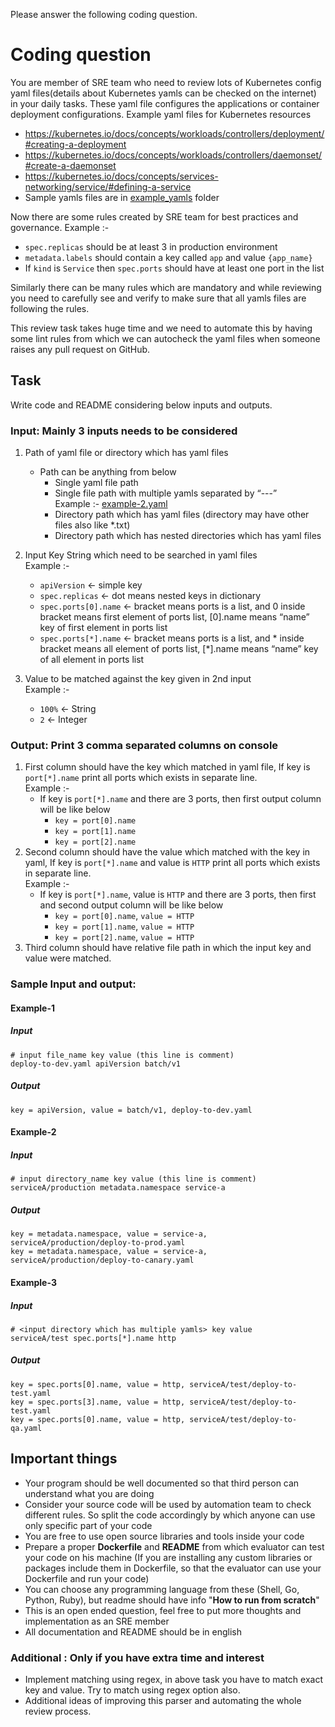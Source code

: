 Please answer the following coding question.

# Coding question
You are member of SRE team who need to review lots of Kubernetes config yaml files(details about Kubernetes yamls can be checked on the internet) in your daily tasks.
These yaml file configures the applications or container deployment configurations.
Example yaml files for Kubernetes resources
- https://kubernetes.io/docs/concepts/workloads/controllers/deployment/#creating-a-deployment
- https://kubernetes.io/docs/concepts/workloads/controllers/daemonset/#create-a-daemonset
- https://kubernetes.io/docs/concepts/services-networking/service/#defining-a-service
- Sample yamls files are in [example_yamls](./example_yamls/) folder

Now there are some rules created by SRE team for best practices and governance.
Example :-
- `spec.replicas` should be at least 3 in production environment
- `metadata.labels` should contain a key called `app` and value `{app_name}`
- If `kind` is `Service` then `spec.ports` should have at least one port in the list

Similarly there can be many rules which are mandatory and while reviewing you need to carefully see and verify to make sure that all yamls files are following the rules.

This review task takes huge time and we need to automate this by having some lint rules from which we can autocheck the yaml files when someone raises any pull request on GitHub.

## Task
Write code and README considering below inputs and outputs.

### Input: Mainly 3 inputs needs to be considered
1. Path of yaml file or directory which has yaml files
	- Path can be anything from below
		 - Single yaml file path
		 - Single file path with multiple yamls separated by “---” \
     Example :- [example-2.yaml](example_yamls/example-2.yaml)
		- Directory path which has yaml files (directory may have other files also like *.txt)
  		- Directory path which has nested directories which has yaml files
2. Input Key String which need to be searched in yaml files\
    Example :-
    - `apiVersion` <- simple key
    - `spec.replicas` <- dot means nested keys in dictionary
    - `spec.ports[0].name` <- bracket means ports is a list, and 0 inside bracket means first element of ports list, [0].name means “name” key of first element in ports list
    - `spec.ports[*].name`  <-  bracket means ports is a list, and * inside bracket means all element of ports list, [*].name means “name” key of all element in ports list

3. Value to be matched against the key given in 2nd input\
    Example :-
      - `100%`  <- String
      - `2`  <- Integer


### Output: Print 3 comma separated columns on console
1. First column should have the key which matched in yaml file, If key is `port[*].name` print all ports which exists in separate line.\
Example :-
    - If key is `port[*].name` and there are 3 ports, then first output column will be like below
      - `key = port[0].name`
      - `key = port[1].name`
      - `key = port[2].name`
2. Second column should have the value which matched with the key in yaml, If key is `port[*].name` and value is `HTTP` print all ports which exists in separate line.\
Example :-
    - If key is `port[*].name`, value is `HTTP` and there are 3 ports, then first and second output column will be like below
      - `key = port[0].name`, `value = HTTP`
      - `key = port[1].name`, `value = HTTP`
      - `key = port[2].name`, `value = HTTP`
3. Third column should have relative file path in which the input key and value were matched.

### Sample Input and output:

#### Example-1
##### Input
```
# input file_name key value (this line is comment)
deploy-to-dev.yaml apiVersion batch/v1
```
##### Output
```
key = apiVersion, value = batch/v1, deploy-to-dev.yaml
```
#### Example-2
##### Input
```
# input directory_name key value (this line is comment)
serviceA/production metadata.namespace service-a
```
##### Output
```
key = metadata.namespace, value = service-a, serviceA/production/deploy-to-prod.yaml
key = metadata.namespace, value = service-a, serviceA/production/deploy-to-canary.yaml
```
#### Example-3
##### Input
```
# <input directory which has multiple yamls> key value
serviceA/test spec.ports[*].name http
```
##### Output
```
key = spec.ports[0].name, value = http, serviceA/test/deploy-to-test.yaml
key = spec.ports[3].name, value = http, serviceA/test/deploy-to-test.yaml
key = spec.ports[0].name, value = http, serviceA/test/deploy-to-qa.yaml
```

## Important things
- Your program should be well documented so that third person can understand what you are doing
- Consider your source code will be used by automation team to check different rules. So split the code accordingly by which anyone can use only specific part of your code
- You are free to use open source libraries and tools inside your code
- Prepare a proper **Dockerfile** and **README** from which evaluator can test your code on his machine (If you are installing any custom libraries or packages include them in Dockerfile, so that the evaluator can use your Dockerfile and run your code)
- You can choose any programming language from these (Shell, Go, Python, Ruby), but readme should have info "**How to run from scratch**"
- This is an open ended question, feel free to put more thoughts and implementation as an SRE member
- All documentation and README should be in english

### Additional : Only if you have extra time and interest
- Implement matching using regex, in above task you have to match exact key and value. Try to match using regex option also.
- Additional ideas of improving this parser and automating the whole review process.

